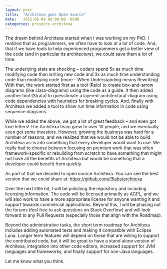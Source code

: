 ```yaml
---
layout: post
title:  "Architexa goes Open Source"
date:   2015-06-09 00:00:00 -0500
categories: projects architexa
---
```

The dream behind Architexa started when I was working on my PhD. I realized that as programmers, we often have to look at a lot of code. And, that if we have tools to help experienced programmers get a better view of the code (and in particular its architecture), we could save them a lot of time.

The underlying stats are shocking – coders spend 5x as much time modifying code than writing new code and 3x as much time understanding code than modifying code (more – When Understanding means Rewriting). With that, the work started first as a tool (Relo) to create box-and-arrow diagrams (like class-diagrams) using the code as a guide. It then added another tool (Strata) to guesstimate a layered-architectural-diagram using code dependencies with heuristics for breaking cycles. And, finally with Architexa we added a tool to show run time information in code using sequence diagrams.

While we added the above, we got a lot of great feedback – and even got love letters! The Architexa team grew to over 10 people, and we eventually even got some investors. However, growing the business was hard for a number of reasons, and we realized that we would not be able to build Architexa as-is into something that every developer would want to use. We really had to choose between focusing on premium work that was often framework-specific or rebuilding from scratch to have something that might not have all the benefits of Architexa but would be something that a developer could benefit from quickly.

As part of that we decided to open source Architexa. You can see the best version that we could share at: https://github.com/i3labs/architexa

Over the next little bit, I will be polishing the repository and including licensing information. The code will be licensed primarily as AGPL, and we will also work to have a more appropriate license for anyone wanting it and support towards commercial applications. Beyond this, I will be phasing out the forums (feel free to ask questions on Stack Overflow) and will look forward to any Pull Requests (especially those that align with the Roadmap).

Beyond the administrative tasks, the short term roadmap for Architexa includes adding automated tests and making it compatible with Eclipse Luna. Longer term features will depend on those that are willing to support the contributed code, but it will be great to have a stand alone version of Architexa, integration into other code editors, increased support for JVM languages and frameworks, and finally support for non-Java languages.

Let me know what you think.

